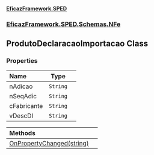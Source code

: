 #### [EficazFramework.SPED](EficazFrameworkSPED.md 'EficazFramework SPED')
### [EficazFramework.SPED.Schemas.NFe](EficazFramework.SPED.Schemas.NFe.md 'EficazFramework.SPED.Schemas.NFe')

## ProdutoDeclaracaoImportacao Class
### Properties

| Name | Type | |
| :--- | :---: | :--- |
| nAdicao | `String` |  |
| nSeqAdic | `String` |  |
| cFabricante | `String` |  |
| vDescDI | `String` |  |

| Methods | |
| :--- | :--- |
| [OnPropertyChanged(string)](EficazFramework.SPED.Schemas.NFe/ProdutoDeclaracaoImportacao/OnPropertyChanged(string).md 'EficazFramework.SPED.Schemas.NFe.ProdutoDeclaracaoImportacao.OnPropertyChanged(string)') | |
